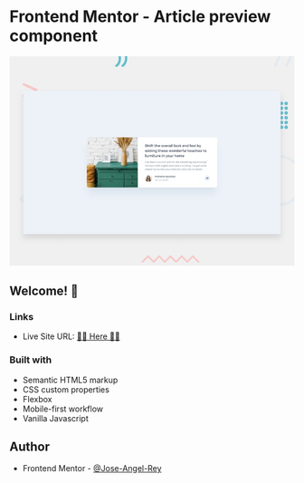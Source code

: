 # Frontend Mentor - Article preview component

![Design preview for the Article preview component coding challenge](./design/desktop-preview.jpg)

## Welcome! 👋

### Links

- Live Site URL: [🚀🚀 Here 🚀🚀](https://article-preview-component-jose-angel-rey.vercel.app/)

### Built with

- Semantic HTML5 markup
- CSS custom properties
- Flexbox
- Mobile-first workflow
- Vanilla Javascript

## Author

- Frontend Mentor - [@Jose-Angel-Rey](https://www.frontendmentor.io/profile/Jose-Angel-Rey)

